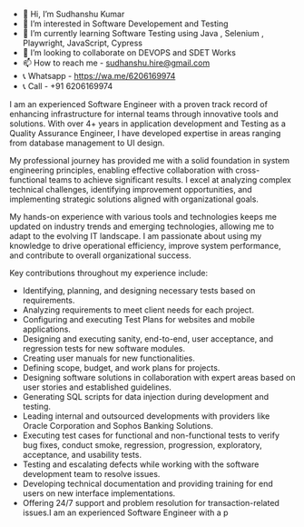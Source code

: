 - 👋 Hi, I’m Sudhanshu Kumar
- 👀 I’m interested in Software Developement and Testing
- 🌱 I’m currently learning Software Testing using Java , Selenium , Playwright, JavaScript, Cypress
- 💞️ I’m looking to collaborate on DEVOPS and SDET Works
- 📫 How to reach me - sudhanshu.hire@gmail.com
- 📞 Whatsapp - https://wa.me/6206169974
- 📞 Call - +91 6206169974


I am an experienced Software Engineer with a proven track record of enhancing infrastructure for internal teams through innovative tools and solutions. With over 4+ years in application development and Testing as a Quality Assurance Engineer, I have developed expertise in areas ranging from database management to UI design.

My professional journey has provided me with a solid foundation in system engineering principles, enabling effective collaboration with cross-functional teams to achieve significant results. I excel at analyzing complex technical challenges, identifying improvement opportunities, and implementing strategic solutions aligned with organizational goals.

My hands-on experience with various tools and technologies keeps me updated on industry trends and emerging technologies, allowing me to adapt to the evolving IT landscape. I am passionate about using my knowledge to drive operational efficiency, improve system performance, and contribute to overall organizational success.

Key contributions throughout my experience include:

- Identifying, planning, and designing necessary tests based on requirements.
- Analyzing requirements to meet client needs for each project.
- Configuring and executing Test Plans for websites and mobile applications.
- Designing and executing sanity, end-to-end, user acceptance, and regression tests for new software modules.
- Creating user manuals for new functionalities.
- Defining scope, budget, and work plans for projects.
- Designing software solutions in collaboration with expert areas based on user stories and established guidelines.
- Generating SQL scripts for data injection during development and testing.
- Leading internal and outsourced developments with providers like Oracle Corporation and Sophos Banking Solutions.
- Executing test cases for functional and non-functional tests to verify bug fixes, conduct smoke, regression, progression, exploratory, acceptance, and usability tests.
- Testing and escalating defects while working with the software development team to resolve issues.
- Developing technical documentation and providing training for end users on new interface implementations.
- Offering 24/7 support and problem resolution for transaction-related issues.I am an experienced Software Engineer with a p


<!---
SudhanshuProgrammer/SudhanshuProgrammer is a ✨ special ✨ repository because its `README.md` (this file) appears on your GitHub profile.
You can click the Preview link to take a look at your changes.
--->
